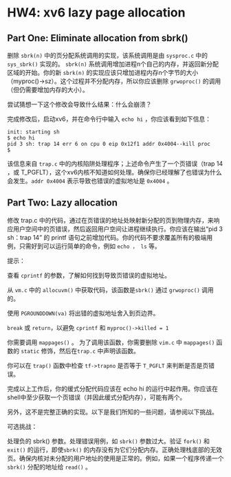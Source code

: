 # HW4: xv6 lazy page allocation



## Part One: Eliminate allocation from sbrk()

删除 `sbrk(n)` 中的页分配系统调用的实现，该系统调用是由 `sysproc.c` 中的 `sys_sbrk()` 实现的。 `sbrk(n)` 系统调用增加进程n个自己的内存，并返回新分配区域的开始。你的新  `sbrk(n)`  的实现应该只增加进程内存n个字节的大小（myproc()->sz）。这个过程并不分配内存，所以你应该删除 `grwoproc()` 的调用（但仍需要增加内存的大小）。

尝试猜想一下这个修改会导致什么结果：什么会崩溃？

完成修改后，启动xv6，并在命令行中输入 `echo hi` ，你应该看到如下信息：

```shell
init: starting sh
$ echo hi
pid 3 sh: trap 14 err 6 on cpu 0 eip 0x12f1 addr 0x4004--kill proc
$ 
```

该信息来自 `trap.c` 中的内核陷阱处理程序；上述命令产生了一个页错误（trap 14 ，或 T_PGFLT），这个xv6内核不知道如何处理。确保你已经理解了也错误为什么会发生。`addr 0x4004` 表示导致也错误的虚拟地址是 `0x4004` 。



## Part Two: Lazy allocation

修改 trap.c 中的代码，通过在页错误的地址处映射新分配的页到物理内存，来响应用户空间中的页错误，然后返回用户空间让进程继续执行。你应该在输出“pid 3 sh：trap 14” 的 printf 语句之前增加代码。你的代码不要求覆盖所有的极端用例，只需好到可以运行简单的命令，例如 `echo ， ls` 等。

提示：

查看 `cprintf` 的参数，了解如何找到导致页错误的虚拟地址。

从 `vm.c` 中的 `allocuvm()` 中获取代码，该函数是`sbrk()` 通过 `grwoproc()` 调用的。

使用 `PGROUNDDOWN(va)` 将出错的虚拟地址舍入到页边界。

`break` 或 `return`，以避免 `cprintf` 和  `myproc()->killed = 1`

你需要调用 `mappages()` 。 为了调用该函数，你需要删除 `vim.c` 中 `mappages()` 函数的 `static` 修饰，然后在`trap.c` 中声明该函数。

你可以在 `trap()` 函数中检查 `tf->trapno` 是否等于 `T_PGFLT` 来判断是否是页错误。



完成以上工作后，你的缓式分配代码应该在 echo hi 的运行中起作用。你应该在shell中至少获取一个页错误（并因此缓式分配内存），可能有两个。

另外，这不是完整正确的实现。以下是我们所知的一些问题，请参阅以下挑战。

可选挑战：

处理负的 sbrk() 参数。处理错误用例，如 `sbrk()` 参数过大。验证 `fork()` 和 `exit()` 的运行，即使`sbrk()` 的内存没有为它们分配内存。正确处理栈底部的无效页。确保内核对未分配的用户地址的使用是正常的。例如，如果一个程序传递一个 `sbrk()` 分配的地址给 `read()` 。











